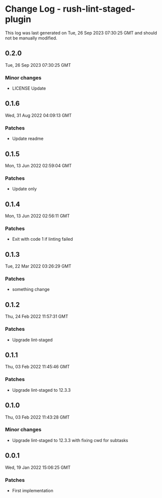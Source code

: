 # Change Log - rush-lint-staged-plugin

This log was last generated on Tue, 26 Sep 2023 07:30:25 GMT and should not be manually modified.

## 0.2.0
Tue, 26 Sep 2023 07:30:25 GMT

### Minor changes

- LICENSE Update

## 0.1.6
Wed, 31 Aug 2022 04:09:13 GMT

### Patches

- Update readme

## 0.1.5
Mon, 13 Jun 2022 02:59:04 GMT

### Patches

- Update only

## 0.1.4
Mon, 13 Jun 2022 02:56:11 GMT

### Patches

- Exit with code 1 if linting failed

## 0.1.3
Tue, 22 Mar 2022 03:26:29 GMT

### Patches

- something change

## 0.1.2
Thu, 24 Feb 2022 11:57:31 GMT

### Patches

- Upgrade lint-staged

## 0.1.1
Thu, 03 Feb 2022 11:45:46 GMT

### Patches

- Upgrade lint-staged to 12.3.3

## 0.1.0
Thu, 03 Feb 2022 11:43:28 GMT

### Minor changes

- Upgrade lint-staged to 12.3.3 with fixing cwd for subtasks

## 0.0.1
Wed, 19 Jan 2022 15:06:25 GMT

### Patches

- First implementation

